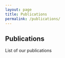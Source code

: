 ```yaml
---
layout: page
title: Publications
permalink: /publications/
---
```


## Publications

List of our publications
